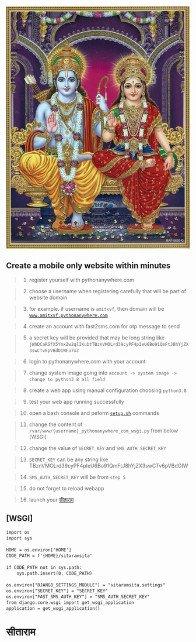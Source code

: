 ![सीताराम](accounts/static/accounts/img/sitaram.jpg)

## Create a mobile only website within minutes

> 1. register yourself with pythonanywhere.com

> 2. choose a username when registering carefully that will be part of website domain

> 3. for example. if username is `amitxvf`, then domain will be [`www.amitxvf.pythonanywhere.com`](https://www.amitxvf.pythonanywhere.com/)

> 4. create an account with fast2sms.com for otp message to send

> 5. a secret key will be provided that may be long string like `jWhDCaRSfX5YmxZw2qlIKubtTBznVMOLrd39cyPF4pIeU6Bo91QmFtJ8hYjZX3swCTv6pVBdOIWEu7xZ`

> 6. login to pythonanywhere.com with your account

> 7. change system image going into `account -> system image -> change to python3.8 all field`

> 8. create a web app using manual configuration choosing `python3.8`

> 9. test your web app running successfully

> 10. open a bash console and peform [`setup.sh`](https://github.com/amit1870/sitaramsita/blob/sitaram/setup.sh) commands

> 11. change the content of `/var/www/{username}_pythonanywhere_com_wsgi.py` from below [WSGI]

> 12. change the value of `SECRET_KEY` and `SMS_AUTH_SECRET_KEY`

> 13. `SECRET_KEY` can be any string like TBznVMOLrd39cyPF4pIeU6Bo91QmFtJ8hYjZX3swCTv6pVBdOIW

> 14. `SMS_AUTH_SECRET_KEY` will be from `step 5`

> 15. do not forget to reload webapp

> 16. launch your [सीताराम](https://www.amitxvf.pythonanywhere.com/)


## [WSGI]

```
import os
import sys

HOME = os.environ['HOME']
CODE_PATH = f'{HOME}/sitaramsita'

if CODE_PATH not in sys.path:
    sys.path.insert(0, CODE_PATH)

os.environ["DJANGO_SETTINGS_MODULE"] = "sitaramsita.settings"
os.environ["SECRET_KEY"] = "SECRET_KEY"
os.environ["FAST_SMS_AUTH_KEY"] = "SMS_AUTH_SECRET_KEY"
from django.core.wsgi import get_wsgi_application
application = get_wsgi_application()

```

# सीताराम